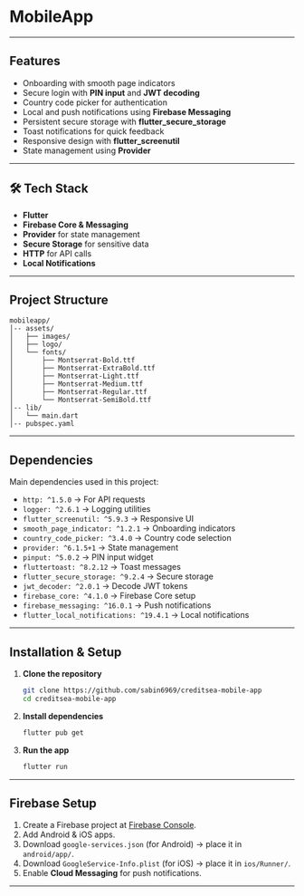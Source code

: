 #  MobileApp

---

##  Features
- Onboarding with smooth page indicators  
- Secure login with **PIN input** and **JWT decoding**  
- Country code picker for authentication  
- Local and push notifications using **Firebase Messaging**  
- Persistent secure storage with **flutter_secure_storage**  
- Toast notifications for quick feedback  
- Responsive design with **flutter_screenutil**  
- State management using **Provider**  

---

## 🛠️ Tech Stack
- **Flutter** 
- **Firebase Core & Messaging**
- **Provider** for state management
- **Secure Storage** for sensitive data
- **HTTP** for API calls
- **Local Notifications**

---

## Project Structure
```
mobileapp/
│-- assets/
│   ├── images/
│   ├── logo/
│   └── fonts/
│       ├── Montserrat-Bold.ttf
│       ├── Montserrat-ExtraBold.ttf
│       ├── Montserrat-Light.ttf
│       ├── Montserrat-Medium.ttf
│       ├── Montserrat-Regular.ttf
│       └── Montserrat-SemiBold.ttf
│-- lib/
│   └── main.dart
│-- pubspec.yaml
```

---

##  Dependencies
Main dependencies used in this project:
- `http: ^1.5.0` → For API requests  
- `logger: ^2.6.1` → Logging utilities  
- `flutter_screenutil: ^5.9.3` → Responsive UI  
- `smooth_page_indicator: ^1.2.1` → Onboarding indicators  
- `country_code_picker: ^3.4.0` → Country code selection  
- `provider: ^6.1.5+1` → State management  
- `pinput: ^5.0.2` → PIN input widget  
- `fluttertoast: ^8.2.12` → Toast messages  
- `flutter_secure_storage: ^9.2.4` → Secure storage  
- `jwt_decoder: ^2.0.1` → Decode JWT tokens  
- `firebase_core: ^4.1.0` → Firebase Core setup  
- `firebase_messaging: ^16.0.1` → Push notifications  
- `flutter_local_notifications: ^19.4.1` → Local notifications  

---

##  Installation & Setup

1. **Clone the repository**
   ```sh
   git clone https://github.com/sabin6969/creditsea-mobile-app
   cd creditsea-mobile-app
   ```

2. **Install dependencies**
   ```sh
   flutter pub get
   ```

3. **Run the app**
   ```sh
   flutter run
   ```

---

##  Firebase Setup
1. Create a Firebase project at [Firebase Console](https://console.firebase.google.com/).  
2. Add Android & iOS apps.  
3. Download `google-services.json` (for Android) → place it in `android/app/`.  
4. Download `GoogleService-Info.plist` (for iOS) → place it in `ios/Runner/`.  
5. Enable **Cloud Messaging** for push notifications.  

---

